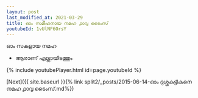 ```yaml
---
layout: post
last_modified_at: 2021-03-29
title: ഓം സമീഹനായ നമഹ ൧൦൮ ടൈംസ്
youtubeId: 1vUlNF6OrsY
---
```

 
 
 ഓം സകളായ നമഹ 
 
 -  ആരാണ് എല്ലായിടത്തും 
 
  
 
  
 
 
 
 
 
 


{% include youtubePlayer.html id=page.youtubeId %}
 
[Next]({{ site.baseurl }}{% link  split2/_posts/2015-06-14-ഓം ദുശ്ശകുട്ടികനെ നമഹ ൧൦൮ ടൈംസ്.md%})
 
